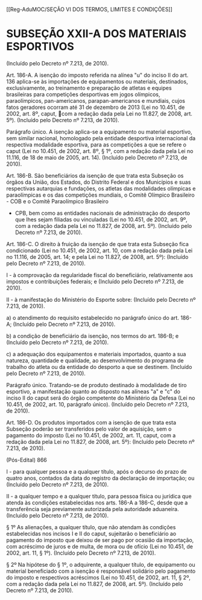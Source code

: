 [[Reg-AduMOC/SEÇÃO VI DOS TERMOS, LIMITES E CONDIÇÕES]]

# SUBSEÇÃO XXII-A DOS MATERIAIS ESPORTIVOS

(Incluído pelo Decreto nº 7.213, de 2010).

Art. 186-A. A isenção do imposto referida na alínea "u" do
inciso II do art. 136 aplica-se às importações de
equipamentos ou materiais, destinados, exclusivamente, ao
treinamento e preparação de atletas e equipes brasileiras
para competições desportivas em jogos olímpicos,
paraolímpicos, pan-americanos, parapan-americanos e
mundiais, cujos fatos geradores ocorram até 31 de
dezembro de 2013 (Lei no 10.451, de 2002, art. 8º, caput,
com a redação dada pela Lei no 11.827, de 2008, art. 5º).
(Incluído pelo Decreto nº 7.213, de 2010).

Parágrafo único. A isenção aplica-se a equipamento ou
material esportivo, sem similar nacional, homologado pela
entidade desportiva internacional da respectiva modalidade
esportiva, para as competições a que se refere o caput (Lei
no 10.451, de 2002, art. 8º, § 1º, com a redação dada pela
Lei no 11.116, de 18 de maio de 2005, art. 14). (Incluído pelo
Decreto nº 7.213, de 2010).

Art. 186-B. São beneficiários da isenção de que trata esta
Subseção os órgãos da União, dos Estados, do Distrito
Federal e dos Municípios e suas respectivas autarquias e
fundações, os atletas das modalidades olímpicas e
paraolímpicas e os das competições mundiais, o Comitê
Olímpico Brasileiro - COB e o Comitê Paraolímpico Brasileiro
- CPB, bem como as entidades nacionais de administração do
desporto que lhes sejam filiadas ou vinculadas (Lei no
10.451, de 2002, art. 9º, com a redação dada pela Lei no
11.827, de 2008, art. 5º). (Incluído pelo Decreto nº 7.213, de
2010).

Art. 186-C. O direito à fruição da isenção de que trata esta
Subseção fica condicionado (Lei no 10.451, de 2002, art. 10,
com a redação dada pela Lei no 11.116, de 2005, art. 14; e
pela Lei no 11.827, de 2008, art. 5º): (Incluído pelo Decreto
nº 7.213, de 2010).

I - à comprovação da regularidade fiscal do beneficiário,
relativamente aos impostos e contribuições federais; e
(Incluído pelo Decreto nº 7.213, de 2010).

II - à manifestação do Ministério do Esporte sobre: (Incluído
pelo Decreto nº 7.213, de 2010).

a) o atendimento do requisito estabelecido no parágrafo
único do art. 186-A; (Incluído pelo Decreto nº 7.213, de
2010).

b) a condição de beneficiário da isenção, nos termos do art.
186-B; e (Incluído pelo Decreto nº 7.213, de 2010).

c) a adequação dos equipamentos e materiais importados,
quanto a sua natureza, quantidade e qualidade, ao
desenvolvimento do programa de trabalho do atleta ou da
entidade do desporto a que se destinem. (Incluído pelo
Decreto nº 7.213, de 2010).

Parágrafo único. Tratando-se de produto destinado à
modalidade de tiro esportivo, a manifestação quanto ao
disposto nas alíneas "a" e "c" do inciso II do caput será do
órgão competente do Ministério da Defesa (Lei no 10.451,
de 2002, art. 10, parágrafo único). (Incluído pelo Decreto nº
7.213, de 2010).

Art. 186-D. Os produtos importados com a isenção de que
trata esta Subseção poderão ser transferidos pelo valor de
aquisição, sem o pagamento do imposto (Lei no 10.451, de
2002, art. 11, caput, com a redação dada pela Lei no 11.827,
de 2008, art. 5º): (Incluído pelo Decreto nº 7.213, de 2010).

(Pós-Edital)    866

I - para qualquer pessoa e a qualquer título, após o decurso
do prazo de quatro anos, contados da data do registro da
declaração de importação; ou (Incluído pelo Decreto nº
7.213, de 2010).

II - a qualquer tempo e a qualquer título, para pessoa física
ou jurídica que atenda às condições estabelecidas nos arts.
186-A a 186-C, desde que a transferência seja previamente
autorizada pela autoridade aduaneira. (Incluído pelo Decreto
nº 7.213, de 2010).

§ 1º As alienações, a qualquer título, que não atendam às
condições estabelecidas nos incisos I e II do caput, sujeitarão
o beneficiário ao pagamento do imposto que deixou de ser
pago por ocasião da importação, com acréscimo de juros e
de multa, de mora ou de ofício (Lei no 10.451, de 2002, art.
11, § 1º). (Incluído pelo Decreto nº 7.213, de 2010).

§ 2º Na hipótese do § 1º, o adquirente, a qualquer título, de
equipamento ou material beneficiado com a isenção é
responsável solidário pelo pagamento do imposto e
respectivos acréscimos (Lei no 10.451, de 2002, art. 11, § 2º,
com a redação dada pela Lei no 11.827, de 2008, art. 5º).
(Incluído pelo Decreto nº 7.213, de 2010).